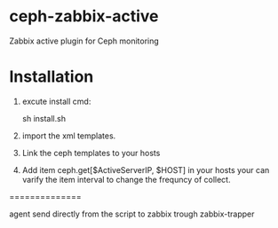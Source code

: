 ceph-zabbix-active
===========

Zabbix active plugin for Ceph monitoring

Installation
===========

1. excute install cmd:

   sh install.sh 

2. import the xml templates.

3. Link the ceph templates to your hosts

4. Add item ceph.get[$ActiveServerIP, $HOST] in your hosts  your can varify the item interval to change the frequncy of collect.


==============

agent send directly from the script to zabbix trough zabbix-trapper
